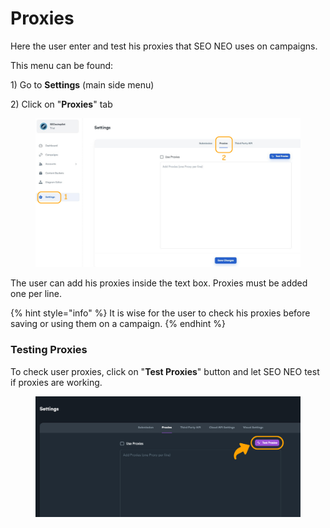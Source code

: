 # Proxies

Here the user enter and test his proxies that SEO NEO uses on campaigns.

This menu can be found:

1\) Go to **Settings** (main side menu)

2\) Click on "**Proxies**" tab

<figure><img src="../../.gitbook/assets/settings proxies.jpg" alt=""><figcaption></figcaption></figure>

The user can add his proxies inside the text box. Proxies must be added one per line.&#x20;

{% hint style="info" %}
It is wise for the user to check his proxies before saving or using them on a campaign.
{% endhint %}

### Testing Proxies

To check user proxies, click on "**Test Proxies**" button and let SEO NEO test if proxies are working.

<figure><img src="../../.gitbook/assets/settings proxies test.jpg" alt=""><figcaption></figcaption></figure>
